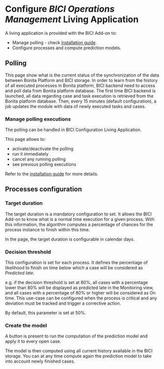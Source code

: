 # Configure _BICI Operations Management_ Living Application

A living application is provided with the BICI Add-on to: 
* Manage polling - check [installation guide](installation_guide.md).
* Configure processes and compute prediction models.

## Polling

This page show what is the current status of the synchronization of the data between Bonita Platform and BICI storage.
In order to learn from the history of all executed processes in Bonita platform, BICI backend need to access and poll data from Bonita platform database.
The first time BICI backend is launched, all data regarding case and task execution is retrieved from the Bonita platform database.
Then, every 15 minutes (default configuration), a job updates the module with data of newly executed tasks and cases.

### Manage polling executions

The polling can be handled in BICI Configuration Living Application.

This page allows to:
* activate/deactivate the polling
* run it immediately
* cancel any running polling
* see previous polling executions

Refer to the [installation guide](installation_guide.md) for more details.

## Processes configuration
### Target duration

The target duration is a mandatory configuration to set. It allows the BICI Add-on to know what is a normal time execution for a given process. With this information, the algorithm computes a percentage of chances for the process instance to finish within this time.

In the page, the target duration is configurable in calendar days.

### Decision threshold

This configuration is set for each process.
It defines the percentage of likelihood to finish on time below which a case will be considered as *Predicted late*.

e.g. if the decision threshold is set at 80%, all cases with a percentage lower than 80% will be displayed as predicted late in the Monitoring view, and all cases with a percentage of 80% or higher will be considered as On time.
This use-case can be configured when the process is critical and any deviation must be tracked and trigger a corrective action. 

By default, this parameter is set at 50%.

### Create the model

A button is present to run the computation of the prediction model and apply it to every open case.

The model is then computed using all current history available in the BICI storage. You can at any time compute again the prediction model to take into account newly finished cases.
